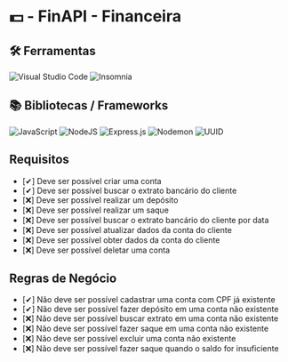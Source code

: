 # 💵 - FinAPI - Financeira

## 🛠 Ferramentas 

![Visual Studio Code](https://img.shields.io/badge/Visual%20Studio%20Code-0078d7.svg?style=for-the-badge&logo=visual-studio-code&logoColor=white)
![Insomnia](https://img.shields.io/badge/Insomnia-black?style=for-the-badge&logo=insomnia&logoColor=5849BE)

## 📚 Bibliotecas / Frameworks
![JavaScript](https://img.shields.io/badge/javascript-%23323330.svg?style=for-the-badge&logo=javascript&logoColor=%23F7DF1E)
![NodeJS](https://img.shields.io/badge/node.js-6DA55F?style=for-the-badge&logo=node.js&logoColor=white)
![Express.js](https://img.shields.io/badge/express.js-%23404d59.svg?style=for-the-badge&logo=express&logoColor=%2361DAFB)
![Nodemon](https://img.shields.io/badge/NODEMON-%23323330.svg?style=for-the-badge&logo=nodemon&logoColor=%BBDEAD)
![UUID](https://img.shields.io/badge/-UUID-green?style=for-the-badge&logo=uuid)

## Requisitos
* [✔] Deve ser possível criar uma conta
* [✔] Deve ser possível buscar o extrato bancário do cliente
* [❌] Deve ser possível realizar um depósito
* [❌] Deve ser possível realizar um saque
* [❌] Deve ser possível buscar o extrato bancário do cliente por data
* [❌] Deve ser possível atualizar dados da conta do cliente
* [❌] Deve ser possível obter dados da conta do cliente
* [❌] Deve ser possível deletar uma conta

## Regras de Negócio
* [✔] Não deve ser possível cadastrar uma conta com CPF já existente
* [✔] Não deve ser possível fazer depósito em uma conta não existente
* [❌] Não deve ser possível buscar extrato em uma conta não existente
* [❌] Não deve ser possível fazer saque em uma conta não existente
* [❌] Não deve ser possível excluir uma conta não existente
* [❌] Não deve ser possível fazer saque quando o saldo for insuficiente